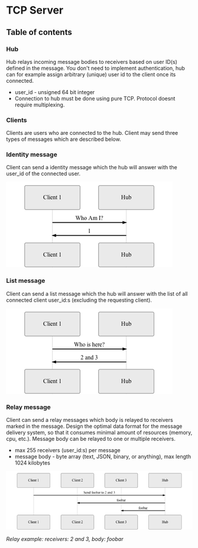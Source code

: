 # TCP Server

## Table of contents

### Hub

Hub relays incoming message bodies to receivers based on user ID(s) defined in the message.
You don't need to implement authentication, hub can for example assign arbitrary (unique) user id to the client once its connected.

- user_id - unsigned 64 bit integer
- Connection to hub must be done using pure TCP. Protocol doesnt require multiplexing.

### Clients

Clients are users who are connected to the hub. Client may send three types of messages which are described below.

### Identity message
Client can send a identity message which the hub will answer with the user_id of the connected user.

![Identity](docs/identity.seq.png)

### List message
Client can send a list message which the hub will answer with the list of all connected client user_id:s (excluding the requesting client).

![List](docs/list.seq.png)

### Relay message
Client can send a relay messages which body is relayed to receivers marked in the message.
Design the optimal data format for the message delivery system, so that it consumes minimal amount of resources (memory, cpu, etc.).
Message body can be relayed to one or multiple receivers.

- max 255 receivers (user_id:s) per message
- message body - byte array (text, JSON, binary, or anything), max length 1024 kilobytes

![Relay](docs/relay.seq.png)

*Relay example: receivers: 2 and 3, body: foobar*

